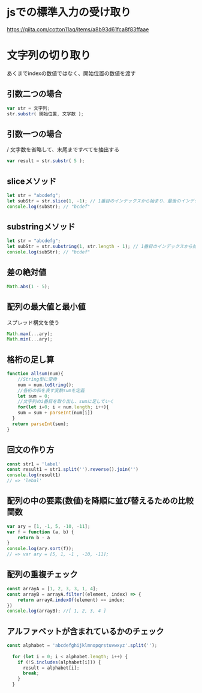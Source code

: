 # jsでの標準入力の受け取り
https://qiita.com/cotton11aq/items/a8b93d61fca8f83ffaae

# 文字列の切り取り
あくまでindexの数値ではなく、開始位置の数値を渡す
## 引数二つの場合
```js
var str = 文字列;
str.substr( 開始位置, 文字数 );
```
## 引数一つの場合
/ 文字数を省略して、末尾まですべてを抽出する
```js
var result = str.substr( 5 );
```
## sliceメソッド

```js
let str = "abcdefg";
let subStr = str.slice(1, -1); // 1番目のインデックスから始まり、最後のインデックスの1つ前まで取得します。
console.log(subStr); // "bcdef"
```
## substringメソッド
```js
let str = "abcdefg";
let subStr = str.substring(1, str.length - 1); // 1番目のインデックスから始まり、最後のインデックスの1つ前まで取得します。
console.log(subStr); // "bcdef"
```
## 差の絶対値
```js
Math.abs(1 - 5);
```
## 配列の最大値と最小値
スプレッド構文を使う
```js
Math.max(...ary);
Math.min(...ary);
```

## 格桁の足し算
```js
function allsum(num){
    //String型に変換
    num = num.toString();
    //各桁の和を表す変数sumを定義
    let sum = 0;
    //文字列のi番目を取り出し、sumに足していく
    for(let i=0; i < num.length; i++){
    sum = sum + parseInt(num[i])
  }
  return parseInt(sum);
}
```

## 回文の作り方
```js
const str1 = 'label'
const result1 = str1.split('').reverse().join('')
console.log(result1)
// => 'lebal'
```

## 配列の中の要素(数値)を降順に並び替えるための比較関数
```js
var ary = [1, -1, 5, -10, -11];
var f = function (a, b) {
    return b - a
}
console.log(ary.sort(f));
// => var ary = [5, 1, -1 , -10, -11];

```

## 配列の重複チェック
```js
const arrayA = [1, 2, 3, 3, 1, 4];
const arrayB = arrayA.filter((element, index) => {
    return arrayA.indexOf(element) == index;
}) 
console.log(arrayB); //[ 1, 2, 3, 4 ]

```

## アルファベットが含まれているかのチェック
```js
const alphabet = 'abcdefghijklmnopqrstuvwxyz'.split('');
  
  for (let i = 0; i < alphabet.length; i++) {
    if (!S.includes(alphabet[i])) {
      result = alphabet[i];
      break;
    } 
  }
```
